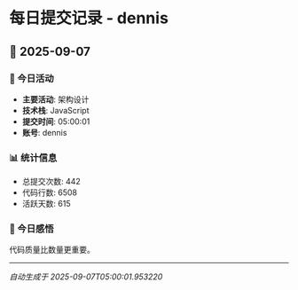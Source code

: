 # 每日提交记录 - dennis

## 📅 2025-09-07

### 🎯 今日活动
- **主要活动**: 架构设计
- **技术栈**: JavaScript
- **提交时间**: 05:00:01
- **账号**: dennis

### 📊 统计信息
- 总提交次数: 442
- 代码行数: 6508
- 活跃天数: 615

### 💭 今日感悟
代码质量比数量更重要。

---
*自动生成于 2025-09-07T05:00:01.953220*
